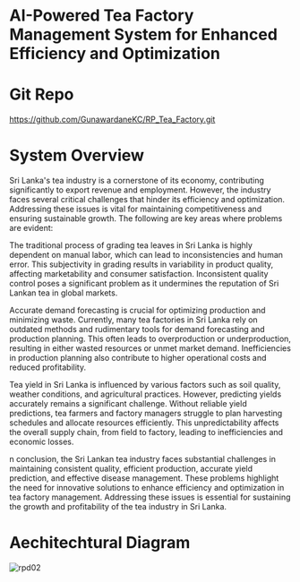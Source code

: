 # AI-Powered Tea Factory Management System for Enhanced Efficiency and Optimization

# Git Repo
https://github.com/GunawardaneKC/RP_Tea_Factory.git

# System Overview 
Sri Lanka's tea industry is a cornerstone of its economy, contributing significantly to export 
revenue and employment. However, the industry faces several critical challenges that hinder its 
efficiency and optimization. Addressing these issues is vital for maintaining competitiveness and 
ensuring sustainable growth. The following are key areas where problems are evident: 

The traditional process of grading tea leaves in Sri Lanka is highly dependent on manual labor, 
which can lead to inconsistencies and human error. This subjectivity in grading results in 
variability in product quality, affecting marketability and consumer satisfaction. 
Inconsistent quality control poses a significant problem as it undermines the reputation of Sri 
Lankan tea in global markets. 

Accurate demand forecasting is crucial for optimizing production and minimizing waste. 
Currently, many tea factories in Sri Lanka rely on outdated methods and rudimentary tools for 
demand forecasting and production planning. This often leads to overproduction or 
underproduction, resulting in either wasted resources or unmet market demand. 
Inefficiencies in production planning also contribute to higher operational costs and reduced 
profitability. 

Tea yield in Sri Lanka is influenced by various factors such as soil quality, weather conditions, and 
agricultural practices. However, predicting yields accurately remains a significant challenge. 
Without reliable yield predictions, tea farmers and factory managers struggle to plan harvesting 
schedules and allocate resources efficiently. This unpredictability affects the overall supply chain, 
from field to factory, leading to inefficiencies and economic losses.

n conclusion, the Sri Lankan tea industry faces substantial challenges in maintaining consistent 
quality, efficient production, accurate yield prediction, and effective disease management. These 
problems highlight the need for innovative solutions to enhance efficiency and optimization in 
tea factory management. Addressing these issues is essential for sustaining the growth and 
profitability of the tea industry in Sri Lanka.

# Aechitechtural Diagram 

![rpd02](https://github.com/user-attachments/assets/cf51bf6b-b84e-43dc-a117-d66f304c6dda)

